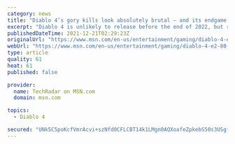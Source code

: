 ```yaml
---
category: news
title: "Diablo 4’s gory kills look absolutely brutal – and its endgame is looking good, too"
excerpt: "Diablo 4 is unlikely to release before the end of 2022, but regular updates from the development team mean we’re getting a good feel for how the game is likely to pan out. Blizzard Activision’s fresh ..."
publishedDateTime: 2021-12-21T02:29:23Z
originalUrl: "https://www.msn.com/en-us/entertainment/gaming/diablo-4-e2-80-99s-gory-kills-look-absolutely-brutal-e2-80-93-and-its-endgame-is-looking-good-too/ar-AAS141B"
webUrl: "https://www.msn.com/en-us/entertainment/gaming/diablo-4-e2-80-99s-gory-kills-look-absolutely-brutal-e2-80-93-and-its-endgame-is-looking-good-too/ar-AAS141B"
type: article
quality: 61
heat: 61
published: false

provider:
  name: TechRadar on MSN.com
  domain: msn.com

topics:
  - Diablo 4

secured: "UNk5C5poKcfVmrAcvi+szNfd0CFLCBT14k1LMgn0AQXoafeZpkebS50s3USgf60ajVP10deKrHCrlwl99nXV7CfTNj7AP6aSgTBJTn2A98gJCPdTpEXLHiwfo5fwLQhCqteYX47KPXerwn7zM+q18yKSYWDuBomrIvLl3Pv7WxGtu17korzvjQ2k4beQFu7Yla61nSNQiig3/z67ZS3+lQTwM7WeP5Qy1rPS/Ei26PmrLECziO7RllCMF8602ErqntttfLiYf63zvcJtzGmDxul7QxdjnzcX27R4zJRUxAA0bLFh6y9g4xNDrjr8mEwnYnCTQFwQHaWRg4+elJntoMO84aVG2fzZFFkaDdkR0SI=;DkrTZ8XcP61K8/FQ4j3odw=="
---
```


